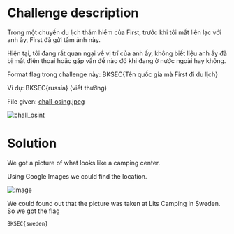 # Challenge description
Trong một chuyến du lịch thám hiểm của First, trước khi tôi mất liên lạc với anh ấy, First đã gửi tấm ảnh này.

Hiện tại, tôi đang rất quan ngại về vị trí của anh ấy, không biết liệu anh ấy đã bị mất điện thoại hoặc gặp vấn đề nào đó khi đang ở nước ngoài hay không.

Format flag trong challenge này: BKSEC{Tên quốc gia mà First đi du lịch}

Ví dụ: BKSEC{russia} (viết thường)

File given: [chall_osing.jpeg](/Challenge_files/Hix/chall_osint.jpeg)

 ![chall_osint](https://github.com/user-attachments/assets/b2c515eb-bba8-4034-81db-9750e1c5789b)

# Solution
We got a picture of what looks like a camping center. 

Using Google Images we could find the location.

![image](https://github.com/user-attachments/assets/b9c08370-5865-43c3-a40f-23ca5bc323a7)

We could found out that the picture was taken at Lits Camping in Sweden. So we got the flag

```BKSEC{sweden}```
